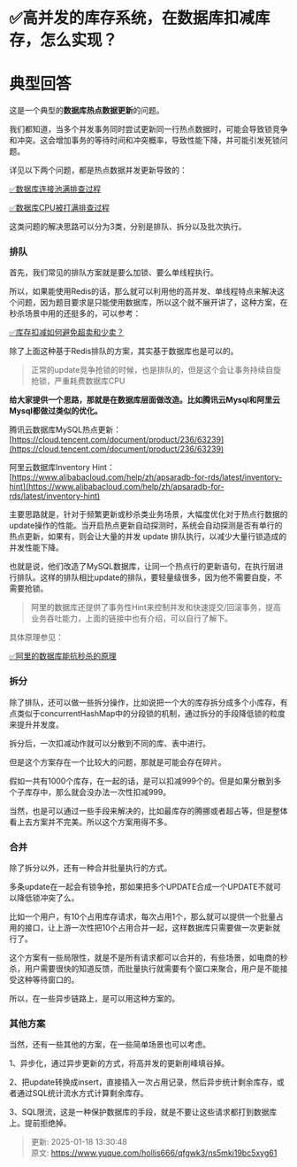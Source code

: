 # ✅高并发的库存系统，在数据库扣减库存，怎么实现？

# 典型回答


这是一个典型的**数据库热点数据更新**的问题。



我们都知道，当多个并发事务同时尝试更新同一行热点数据时，可能会导致锁竞争和冲突。这会增加事务的等待时间和冲突概率，导致性能下降，并可能引发死锁问题。



详见以下两个问题，都是热点数据并发更新导致的：



[✅数据库连接池满排查过程](https://www.yuque.com/hollis666/qfgwk3/dlz4xagyghoys4p8)



[✅数据库CPU被打满排查过程](https://www.yuque.com/hollis666/qfgwk3/yhfy70xlf7kegk0s)





这类问题的解决思路可以分为3类，分别是排队、拆分以及批次执行。



### 排队
首先，我们常见的排队方案就是要么加锁、要么单线程执行。



所以，如果能使用Redis的话，那么就可以利用他的高并发、单线程特点来解决这个问题，因为题目要求是只能使用数据库，所以这个就不展开讲了，这种方案，在秒杀场景中用的还挺多的，可以参考：



[✅库存扣减如何避免超卖和少卖？](https://www.yuque.com/hollis666/qfgwk3/qpnna44eczny06z7)



除了上面这种基于Redis排队的方案，其实基于数据库也是可以的。



> 正常的update竞争抢锁的时候，也是排队的，但是这个会让事务持续自旋抢锁，严重耗费数据库CPU
>



**给大家提供一个思路，那就是在数据库层面做改造。比如腾讯云Mysql和阿里云Mysql都做过类似的优化。**



腾讯云数据库MySQL热点更新： [https://cloud.tencent.com/document/product/236/63239](https://cloud.tencent.com/document/product/236/63239)

阿里云数据库Inventory Hint： [https://www.alibabacloud.com/help/zh/apsaradb-for-rds/latest/inventory-hint](https://www.alibabacloud.com/help/zh/apsaradb-for-rds/latest/inventory-hint)



主要思路就是，针对于频繁更新或秒杀类业务场景，大幅度优化对于热点行数据的update操作的性能。当开启热点更新自动探测时，系统会自动探测是否有单行的热点更新，如果有，则会让大量的并发 update 排队执行，以减少大量行锁造成的并发性能下降。



也就是说，他们改造了MySQL数据库，让同一个热点行的更新语句，在执行层进行排队。这样的排队相比update的排队，要轻量级很多，因为他不需要自旋，不需要抢锁。

<font style="color:rgb(85, 85, 85);"></font>

> <font style="color:rgb(85, 85, 85);">阿里的数据</font>库还提供了事务性Hint来控制并发和快速提交/回滚事务，提高业务吞吐能力，上面的链接中也有介绍，可以自行了解下。
>

<font style="color:rgb(85, 85, 85);"></font>

<font style="color:rgb(85, 85, 85);">具体原理参见：</font>

<font style="color:rgb(85, 85, 85);"></font>

[✅阿里的数据库能抗秒杀的原理](https://www.yuque.com/hollis666/qfgwk3/gwg64tg0g107wgz3)

<font style="color:rgb(85, 85, 85);"></font>

### 拆分


除了排队，还可以做一些拆分操作，比如说把一个大的库存拆分成多个小库存，有点类似于concurrentHashMap中的分段锁的机制，通过拆分的手段降低锁的粒度来提升并发度。



拆分后，一次扣减动作就可以分散到不同的库、表中进行。



但是这个方案存在一个比较大的问题，那就是可能会存在碎片。



假如一共有1000个库存，在一起的话，是可以扣减999个的。但是如果分散到多个子库存中，那么就会没办法一次性扣减999。



当然，也是可以通过一些手段来解决的，比如最库存的腾挪或者超占等，但是整体看上去方案并不完美。所以这个方案用得不多。





### 合并


除了拆分以外，还有一种合并批量执行的方式。



多条update在一起会有锁争抢，那如果把多个UPDATE合成一个UPDATE不就可以降低锁冲突了么。



比如一个用户，有10个占用库存请求，每次占用1个，那么就可以提供一个批量占用的接口，让上游一次性把10个占用合并一起，这样数据库只需要做一次更新就行了。



这个方案有一些局限性，就是不是所有请求都可以合并的，有些场景，如电商的秒杀，用户需要很快的知道反馈，而批量执行就需要有个窗口来聚合，用户是不能接受这种等待窗口的。



所以，在一些异步链路上，是可以用这种方案的。



### 其他方案


当然，还有一些其他的方案，在一些简单场景也可以考虑。



1、异步化，通过异步更新的方式，将高并发的更新削峰填谷掉。



2、把update转换成insert，直接插入一次占用记录，然后异步统计剩余库存，或者通过SQL统计流水方式计算剩余库存。



3、SQL限流，这是一种保护数据库的手段，就是不要让这些请求都打到数据库上。提前拒绝掉。



> 更新: 2025-01-18 13:30:48  
> 原文: <https://www.yuque.com/hollis666/qfgwk3/ns5mki19bc5xyg61>